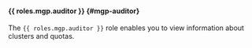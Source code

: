 #### {{ roles.mgp.auditor }} {#mgp-auditor}

The `{{ roles.mgp.auditor }}` role enables you to view information about clusters and quotas.
